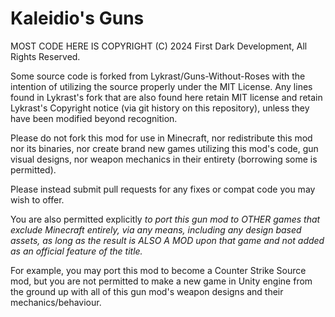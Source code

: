 # Kaleidio's Guns

MOST CODE HERE IS COPYRIGHT (C) 2024 First Dark Development, All Rights Reserved.

Some source code is forked from Lykrast/Guns-Without-Roses with the intention of utilizing the source properly under the MIT License.  Any lines found in Lykrast's fork that are also found here retain MIT license and retain Lykrast's Copyright notice (via git history on this repository), unless they have been modified beyond recognition.

Please do not fork this mod for use in Minecraft, nor redistribute this mod nor its binaries, nor create brand new games utilizing this mod's code, gun visual designs, nor weapon mechanics in their entirety (borrowing some is permitted).

Please instead submit pull requests for any fixes or compat code you may wish to offer.

You are also permitted explicitly *to port this gun mod to OTHER games that exclude Minecraft entirely, via any means, including any design based assets, as long as the result is ALSO A MOD upon that game and not added as an official feature of the title.*

For example, you may port this mod to become a Counter Strike Source mod, but you are not permitted to make a new game in Unity engine from the ground up with all of this gun mod's weapon designs and their mechanics/behaviour.
